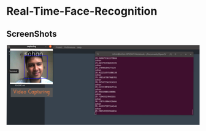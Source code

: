 # Real-Time-Face-Recognition

<h2>ScreenShots</h2>
<img src="https://github.com/sohanur-it/Real-Time-Face-Recognition/blob/master/Video-Capturing.png"><br><br>
